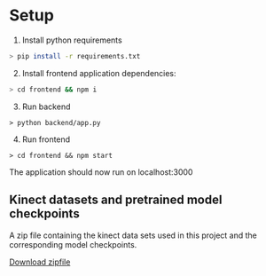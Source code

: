 # Setup 

1. Install python requirements

```bash
> pip install -r requirements.txt
```

2. Install frontend application dependencies:

```bash
> cd frontend && npm i
```

3. Run backend

```
> python backend/app.py
```

4. Run frontend

```
> cd frontend && npm start
```

The application should now run on localhost:3000


## Kinect datasets and pretrained model checkpoints 

A zip file containing the kinect data sets used in this project and the corresponding model checkpoints.

[Download zipfile](https://bit.ly/3ejgDEk)


